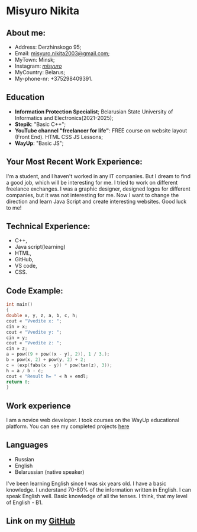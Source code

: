 # Misyuro Nikita

## About me:

* Address: Derzhinskogo 95;
* Email: misyuro.nikita2003@gmail.com;
* MyTown: Minsk;
* Instagram: [_misyuro_](https://www.instagram.com/_misyuro_/?hl=ru)
* MyCountry: Belarus;
* My-phone-nr: +375298409391.

## Education

* **Information Protection Specialist**; Belarusian State University of Informatics and Electronics(2021-2025);
* **Stepik**: "Basic C++";
* **YouTube channel "freelancer for life"**: FREE course on website layout (Front End). HTML CSS JS Lessons;
* **WayUp**: "Basic JS";

## Your Most Recent Work Experience:

I'm a student, and I haven't worked in any IT companies. But I dream to find a good job, which will be interesting for me.
I tried to work on different freelance exchanges. I was a graphic designer, designed logos for different companies, but it was not interesting for me. Now I want to change the direction and learn Java Script and create interesting websites.
Good luck to me!

## Technical Experience:

* C++,
* Java script(learning)
* HTML,
* GitHub,
* VS code,
* СSS.

## Code Example:

```C++
int main()
{
double x, y, z, a, b, c, h;
cout « "Vvedite x: ";
cin » x;
cout « "Vvedite y: ";
cin » y;
cout « "Vvedite z: ";
cin » z;
a = pow((9 + pow((x - y), 2)), 1 / 3.);
b = pow(x, 2) + pow(y, 2) + 2;
c = (exp(fabs(x - y)) * pow(tan(z), 3));
h = a / b - c;
cout « "Result h= " « h « endl;
return 0;
}
```
## Work experience

I am a novice web developer. I took courses on the WayUp educational platform. You can see my completed projects [here](https://github.com/Misyuronikita/WayUp-java-script)

## Languages

* Russian 
* English
* Belarussian (native speaker)

I've been learning English since I was six years old. I have a basic knowledge. I understand 70-80% of the information written in English. I can speak English well. Basic knowledge of all the tenses. I think, that my level of English - B1.

## Link on my [GitHub](https://github.com/Misyuronikita)
